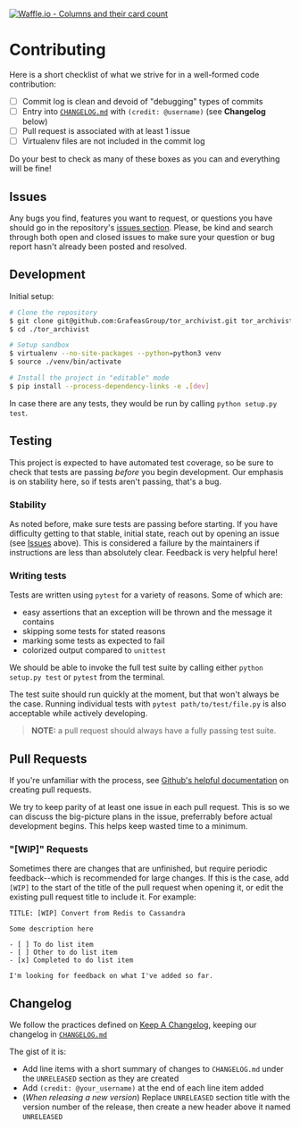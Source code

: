 [![Waffle.io - Columns and their card count](https://badge.waffle.io/TranscribersOfReddit/TranscribersOfReddit.svg?columns=all)](http://waffle.io/TranscribersOfReddit/TranscribersOfReddit)

# Contributing

Here is a short checklist of what we strive for in a well-formed code contribution:

- [ ] Commit log is clean and devoid of "debugging" types of commits
- [ ] Entry into [`CHANGELOG.md`](/CHANGELOG.md) with `(credit: @username)` (see **Changelog** below)
- [ ] Pull request is associated with at least 1 issue
- [ ] Virtualenv files are not included in the commit log

Do your best to check as many of these boxes as you can and everything will be fine!

## Issues

Any bugs you find, features you want to request, or questions you have should go in the
repository's [issues section](https://github.com/GrafeasGroup/tor_archivist/issues).
Please, be kind and search through both open and closed issues to make sure your question
or bug report hasn't already been posted and resolved.

## Development

Initial setup:

```bash
# Clone the repository
$ git clone git@github.com:GrafeasGroup/tor_archivist.git tor_archivist
$ cd ./tor_archivist

# Setup sandbox
$ virtualenv --no-site-packages --python=python3 venv
$ source ./venv/bin/activate

# Install the project in "editable" mode
$ pip install --process-dependency-links -e .[dev]
```

In case there are any tests, they would be run by calling `python setup.py test`.

## Testing

This project is expected to have automated test coverage, so be sure to check that tests
are passing _before_ you begin development. Our emphasis is on stability here, so if tests
aren't passing, that's a bug.

### Stability

As noted before, make sure tests are passing before starting. If you have difficulty getting
to that stable, initial state, reach out by opening an issue (see [Issues](#Issues) above).
This is considered a failure by the maintainers if instructions are less than absolutely
clear. Feedback is very helpful here!

### Writing tests

Tests are written using `pytest` for a variety of reasons. Some of which are:

- easy assertions that an exception will be thrown and the message it contains
- skipping some tests for stated reasons
- marking some tests as expected to fail
- colorized output compared to `unittest`

We should be able to invoke the full test suite by calling either `python setup.py test` or
`pytest` from the terminal.

The test suite should run quickly at the moment, but that won't always be the case. Running
individual tests with `pytest path/to/test/file.py` is also acceptable while actively
developing.

> **NOTE:** a pull request should always have a fully passing test suite.

## Pull Requests

If you're unfamiliar with the process, see [Github's helpful documentation](https://help.github.com/articles/about-pull-requests/)
on creating pull requests.

We try to keep parity of at least one issue in each pull request. This is so we can discuss the
big-picture plans in the issue, preferrably before actual development begins. This helps keep
wasted time to a minimum.

### "[WIP]" Requests

Sometimes there are changes that are unfinished, but require periodic feedback--which is recommended
for large changes. If this is the case, add `[WIP]` to the start of the title of the pull request
when opening it, or edit the existing pull request title to include it. For example:

```
TITLE: [WIP] Convert from Redis to Cassandra

Some description here

- [ ] To do list item
- [ ] Other to do list item
- [x] Completed to do list item

I'm looking for feedback on what I've added so far.
```

## Changelog

We follow the practices defined on [Keep A Changelog](http://keepachangelog.com), keeping our
changelog in [`CHANGELOG.md`](/CHANGELOG.md)

The gist of it is:

- Add line items with a short summary of changes to `CHANGELOG.md` under the `UNRELEASED` section as they are created
- Add `(credit: @your_username)` at the end of each line item added
- (_When releasing a new version_) Replace `UNRELEASED` section title with the version number of the release, then create a new header above it named `UNRELEASED`
